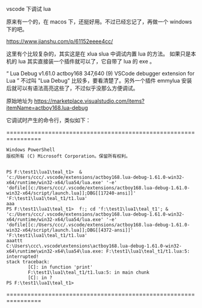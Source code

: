 
vscode 下调试 lua

原来有一个的，在 macos 下，还挺好用。不过已经忘记了，再做一个 windows 下的吧。


https://www.jianshu.com/p/61152eeee4cc/

这里有个比较复杂的，其实这是在 xlua slua 中调试内置 lua 的方法。
如果只是本机的 lua 其实直接装一个插件就可以了，它自带了 lua 的 exe 。

“
Lua Debug
v1.61.0
actboy168
347,640
(9)
VSCode debugger extension for Lua
”
不过叫 "Lua Debug" 比较多，要看清楚了。另外一个插件 emmylua 安装后就可以有语法高亮这些了，不过似乎没那么方便调试。

原始地址为
https://marketplace.visualstudio.com/items?itemName=actboy168.lua-debug

它调试时产生的命令行，类似如下：

================================================================
```
Windows PowerShell
版权所有 (C) Microsoft Corporation。保留所有权利。


PS F:\test1\lua1\teal_t1>  & 'c:/Users/ccc/.vscode/extensions/actboy168.lua-debug-1.61.0-win32-x64/runtime/win32-x64/lua54/lua.exe' '-e' 'dofile[[c:/Users/ccc/.vscode/extensions/actboy168.lua-debug-1.61.0-win32-x64/script/launch.lua]];DBG[[17240-ansi]]' 'F:\test1\lua1\teal_t1/t1.lua'
aaa
PS F:\test1\lua1\teal_t1>  f:; cd 'f:\test1\lua1\teal_t1'; & 'c:/Users/ccc/.vscode/extensions/actboy168.lua-debug-1.61.0-win32-x64/runtime/win32-x64/lua54/lua.exe' '-e' 'dofile[[c:/Users/ccc/.vscode/extensions/actboy168.lua-debug-1.61.0-win32-x64/script/launch.lua]];DBG[[4372-ansi]]' 'F:\test1\lua1\teal_t1/t1.lua' 
aaattt
C:\Users\ccc\.vscode\extensions\actboy168.lua-debug-1.61.0-win32-x64\runtime\win32-x64\lua54\lua.exe: F:\test1\lua1\teal_t1/t1.lua:5: interrupted!
stack traceback:
        [C]: in function 'print'
        F:\test1\lua1\teal_t1/t1.lua:5: in main chunk
        [C]: in ?
PS F:\test1\lua1\teal_t1>

```

================================================================




